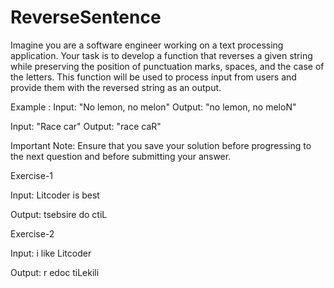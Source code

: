 # ReverseSentence

Imagine you are a software engineer working on a text processing application. Your task is to develop a function that reverses a given string while preserving the position of punctuation marks, spaces, and the case of the letters. This function will be used to process input from users and provide them with the reversed string as an output.

Example : Input: "No lemon, no melon" Output: "no lemon, no meloN"

Input: "Race car" Output: "race caR"

Important Note: Ensure that you save your solution before progressing to the next question and before submitting your answer.

Exercise-1

Input: Litcoder is best

Output: tsebsire do ctiL

Exercise-2

Input: i like Litcoder

Output: r edoc tiLekili
